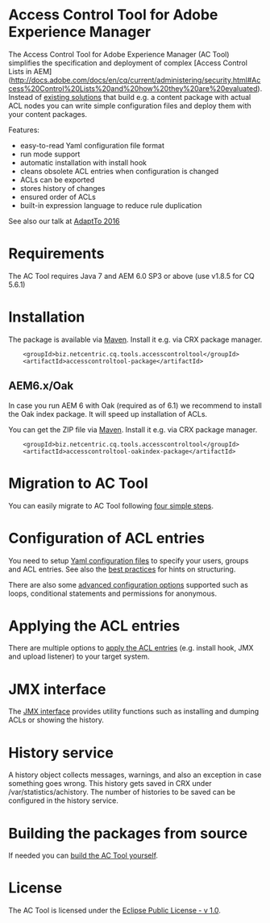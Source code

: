 Access Control Tool for Adobe Experience Manager
================================================

The Access Control Tool for Adobe Experience Manager (AC Tool) simplifies the specification and deployment of complex [Access Control Lists in AEM] (http://docs.adobe.com/docs/en/cq/current/administering/security.html#Access%20Control%20Lists%20and%20how%20they%20are%20evaluated).
Instead of [existing solutions](docs/Comparison.md) that build e.g. a content package with actual ACL nodes you can write simple configuration files and deploy them with your content packages.

Features:
* easy-to-read Yaml configuration file format
* run mode support
* automatic installation with install hook
* cleans obsolete ACL entries when configuration is changed
* ACLs can be exported
* stores history of changes
* ensured order of ACLs
* built-in expression language to reduce rule duplication

See also our talk at [AdaptTo 2016](https://adapt.to/2016/en/schedule/ac-tool.html)

# Requirements

The AC Tool requires Java 7 and AEM 6.0 SP3 or above (use v1.8.5 for CQ 5.6.1)

# Installation

The package is available via [Maven](https://repo1.maven.org/maven2/biz/netcentric/cq/tools/accesscontroltool/accesscontroltool-package/). Install it e.g. via CRX package manager.

```
    <groupId>biz.netcentric.cq.tools.accesscontroltool</groupId>
    <artifactId>accesscontroltool-package</artifactId>
```

## AEM6.x/Oak

In case you run AEM 6 with Oak (required as of 6.1) we recommend to install the Oak index package.
It will speed up installation of ACLs.

You can get the ZIP file via [Maven](https://repo1.maven.org/maven2/biz/netcentric/cq/tools/accesscontroltool/accesscontroltool-oakindex-package/). Install it e.g. via CRX package manager.

```
    <groupId>biz.netcentric.cq.tools.accesscontroltool</groupId>
    <artifactId>accesscontroltool-oakindex-package</artifactId>
```

# Migration to AC Tool

You can easily migrate to AC Tool following [four simple steps](docs/Migration.md).

# Configuration of ACL entries

You need to setup [Yaml configuration files](docs/Configuration.md) to specify your users, groups and ACL entries. See also the [best practices](docs/BestPractices.md) for hints on structuring.

There are also some [advanced configuration options](docs/AdvancedFeatures.md) supported such as loops, conditional statements and permissions for anonymous.

# Applying the ACL entries

There are multiple options to [apply the ACL entries](docs/ApplyConfig.md) (e.g. install hook, JMX and upload listener) to your target system.

# JMX interface

The [JMX interface](docs/Jmx.md) provides utility functions such as installing and dumping ACLs or showing the history. 

# History service

A history object collects messages, warnings, and also an exception in case something goes wrong. This history gets saved in CRX under /var/statistics/achistory. The number of histories to be saved can be configured in the history service.

# Building the packages from source

If needed you can [build the AC Tool yourself](docs/BuildPackage.md).

# License

The AC Tool is licensed under the [Eclipse Public License - v 1.0](LICENSE.txt).